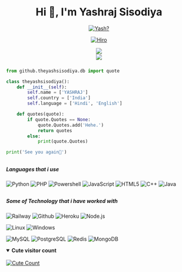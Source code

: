
<h1 align="center">Hi 👋, I'm Yashraj Sisodiya</h1>

<p align="center">
  <a href="https://t.me/theyashsisodiya"><img src="http://readme-typing-svg.herokuapp.com?color=1C71FA&center=true&vCenter=true&multiline=true&lines=  An+undergraduate+student+from+SVIIT." alt="Yash?">
</p>

<p align="center"> <a href="https://t.me/theyashsisodiya"><img src="https://te.legra.ph/file/a5a6c5f7c655a4046d8c1.jpg" alt="Hiro"></a>

<div align="center">
<img src="https://github-readme-stats.vercel.app/api?username=theyashsisodia&theme=react&show_icons=true&count_private=true">
</div>
<div align="center">
<img src="https://github-readme-stats.vercel.app/api/top-langs/?username=theyashsisodia&theme=tokyonight&layout=compact&langs_count=5">
</div>

###

```python
from github.theyashsisodiya.db import quote

class theyashsisodiya():
    def __init__(self):
        self.name = ['YASHRAJ']
        self.country = ['India']
        self.language = ['Hindi', 'English']

    def quotes(quote):
        if quote.Quotes == None:
            quote.Quotes.add('Hehe.')
            return quotes
        else:
            print(quote.Quotes)

print('See you again👋')
```

##
##### Languages that i use

![Python](https://img.shields.io/badge/-Python-000000?style=flat&logo=python)
![PHP](https://img.shields.io/badge/-PHP-000000?style=flat&logo=php)
![Powershell](https://img.shields.io/badge/-PowerShell-000000?style=flat&logo=powershell)
![JavaScript](https://img.shields.io/badge/-JavaScript-000000?style=flat&logo=javascript)
![HTML5](https://img.shields.io/badge/-HTML5-000000?style=flat&logo=html5)
![C++](https://img.shields.io/badge/-C++-000000?style=flat&logo=c%2B%2B)
![Java](https://img.shields.io/badge/-Java-000000?style=flat&logo=java)
##
##### Some of Technology that i have worked with

![Railway](https://img.shields.io/badge/-Railway-222222?style=flat&logo=railway&logoColor=white)
![Github](https://img.shields.io/badge/-GitHub-222222?style=flat&logo=github&logoColor=white)
![Heroku](https://img.shields.io/badge/-Heroku-222222?style=flat&logo=heroku&logoColor=white)
![Node.js](https://img.shields.io/badge/-Node.js-222222?style=flat&logo=node.js&logoColor=white)

![Linux](https://img.shields.io/badge/OS-Linux-blue?&logo=Linux)
![Windows](https://img.shields.io/badge/OS-Windows-blue?&logo=Windows)

![MySQL](https://img.shields.io/badge/MySQL-white?&logo=MySQL)
![PostgreSQL](https://img.shields.io/badge/PostgreSQL-white?&logo=PostgreSQL)
![Redis](https://img.shields.io/badge/Redis-white?&logo=Redis)
![MongoDB](https://img.shields.io/badge/MongoDB-white?&logo=MongoDB)

<details open>
<summary><b>Cute visitor count</b></summary>
<br>
<a href="https://t.me/theyashsisodiya"><img alt="Cute Count" src="https://count.getloli.com/get/@theyashsisodiya?theme=rule34" /></a>
</details>
